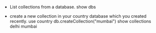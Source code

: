 - List collections from a database.
show dbs

- create a new collection in your country database which you created recently.
use country
db.createCollection("mumbai")
show collections
delhi
mumbai
